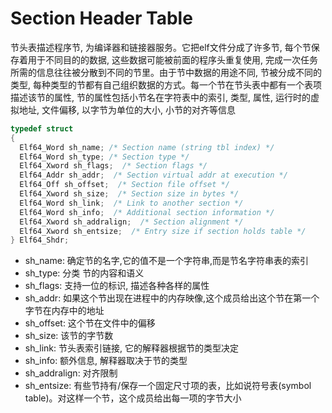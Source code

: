 # Section Header Table

节头表描述程序节, 为编译器和链接器服务。它把elf文件分成了许多节, 每个节保存着用于不同目的的数据, 这些数据可能被前面的程序头重复使用, 完成一次任务所需的信息往往被分散到不同的节里。由于节中数据的用途不同, 节被分成不同的类型, 每种类型的节都有自己组织数据的方式。每一个节在节头表中都有一个表项描述该节的属性, 节的属性包括小节名在字符表中的索引, 类型, 属性, 运行时的虚拟地址, 文件偏移, 以字节为单位的大小, 小节的对齐等信息

```C
typedef struct
{
  Elf64_Word sh_name; /* Section name (string tbl index) */
  Elf64_Word sh_type; /* Section type */
  Elf64_Xword sh_flags;  /* Section flags */
  Elf64_Addr sh_addr;  /* Section virtual addr at execution */
  Elf64_Off sh_offset;  /* Section file offset */
  Elf64_Xword sh_size;  /* Section size in bytes */
  Elf64_Word sh_link;  /* Link to another section */
  Elf64_Word sh_info;  /* Additional section information */
  Elf64_Xword sh_addralign;  /* Section alignment */
  Elf64_Xword sh_entsize;  /* Entry size if section holds table */
} Elf64_Shdr;
```

- sh_name: 确定节的名字,它的值不是一个字符串,而是节名字符串表的索引
- sh_type: 分类 节的内容和语义
- sh_flags: 支持一位的标识, 描述各种各样的属性
- sh_addr: 如果这个节出现在进程中的内存映像,这个成员给出这个节在第一个字节在内存中的地址
- sh_offset: 这个节在文件中的偏移
- sh_size: 该节的字节数
- sh_link: 节头表索引链接, 它的解释器根据节的类型决定
- sh_info: 额外信息, 解释器取决于节的类型
- sh_addralign: 对齐限制
- sh_entsize: 有些节持有/保存一个固定尺寸项的表，比如说符号表(symbol table)。对这样一个节，这个成员给出每一项的字节大小
